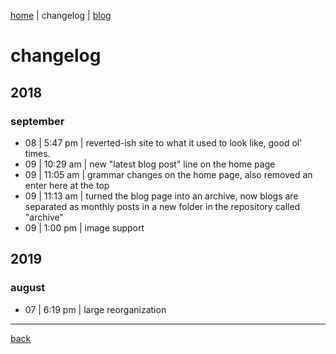 [home](https://rustmotherboard.github.io/index) | changelog | [blog](https://rustmotherboard.github.io/blog)

# changelog
## 2018
### september
* 08 | 5:47 pm | reverted-ish site to what it used to look like, good ol' times.
* 09 | 10:29 am | new "latest blog post" line on the home page
* 09 | 11:05 am | grammar changes on the home page, also removed an enter here at the top
* 09 | 11:13 am | turned the blog page into an archive, now blogs are separated as monthly posts in a new folder in the repository called "archive"
* 09 | 1:00 pm | image support
## 2019
### august
* 07 | 6:19 pm | large reorganization

___

[back](https://rustmotherboard.github.io/index)
